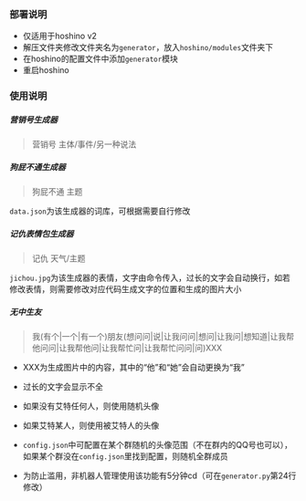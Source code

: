 ### 部署说明

- 仅适用于hoshino v2
- 解压文件夹修改文件夹名为`generator`，放入`hoshino/modules`文件夹下
- 在hoshino的配置文件中添加`generator`模块
- 重启hoshino

### 使用说明

##### 营销号生成器

> 营销号 主体/事件/另一种说法

##### 狗屁不通生成器

> 狗屁不通 主题

`data.json`为该生成器的词库，可根据需要自行修改

##### 记仇表情包生成器

> 记仇 天气/主题

`jichou.jpg`为该生成器的表情，文字由命令传入，过长的文字会自动换行，如若修改表情，则需要修改对应代码生成文字的位置和生成的图片大小

##### 无中生友

> 我(有个|一个|有一个)朋友(想问问|说|让我问问|想问|让我问|想知道|让我帮他问问|让我帮他问|让我帮忙问|让我帮忙问问|问)XXX

- XXX为生成图片中的内容，其中的“他”和“她”会自动更换为“我”
- 过长的文字会显示不全

- 如果没有艾特任何人，则使用随机头像
- 如果艾特某人，则使用被艾特人的头像

- `config.json`中可配置在某个群随机的头像范围（不在群内的QQ号也可以），如果某个群没在`config.json`里找到配置，则随机全群成员
- 为防止滥用，非机器人管理使用该功能有5分钟cd（可在`generator.py`第24行修改）

